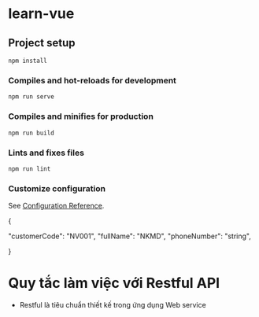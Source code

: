 # learn-vue

## Project setup

```
npm install
```

### Compiles and hot-reloads for development

```
npm run serve
```

### Compiles and minifies for production

```
npm run build
```

### Lints and fixes files

```
npm run lint
```

### Customize configuration

See [Configuration Reference](https://cli.vuejs.org/config/).

{

"customerCode": "NV001",
"fullName": "NKMD",
"phoneNumber": "string",

}

# Quy tắc làm việc với Restful API

- Restful là tiêu chuẩn thiết kế trong ứng dụng Web service

